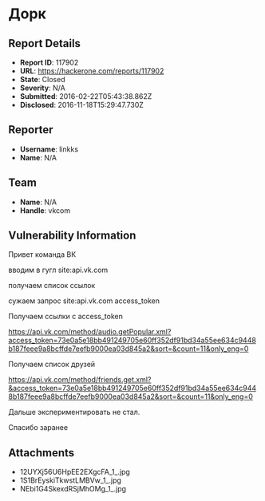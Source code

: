 # Дорк

## Report Details
- **Report ID**: 117902
- **URL**: https://hackerone.com/reports/117902
- **State**: Closed
- **Severity**: N/A
- **Submitted**: 2016-02-22T05:43:38.862Z
- **Disclosed**: 2016-11-18T15:29:47.730Z

## Reporter
- **Username**: linkks
- **Name**: N/A

## Team
- **Name**: N/A
- **Handle**: vkcom

## Vulnerability Information
Привет команда ВК 

вводим в гугл site:api.vk.com

получаем список ссылок 

сужаем запрос site:api.vk.com access_token 

Получаем ссылки с access_token  

https://api.vk.com/method/audio.getPopular.xml?access_token=73e0a5e18bb491249705e60ff352df91bd34a55ee634c9448b187feee9a8bcffde7eefb9000ea03d845a2&sort=&count=11&only_eng=0

Получаем список друзей 

https://api.vk.com/method/friends.get.xml?&access_token=73e0a5e18bb491249705e60ff352df91bd34a55ee634c9448b187feee9a8bcffde7eefb9000ea03d845a2&sort=&count=11&only_eng=0

Дальше экспериментировать не стал.

Спасибо заранее 


## Attachments
- 12UYXj56U6HpEE2EXgcFA_1_.jpg
- 1S1BrEyskiTkwstLMBVw_1_.jpg
- NEbi1G4SkexdRSjMhOMg_1_.jpg

